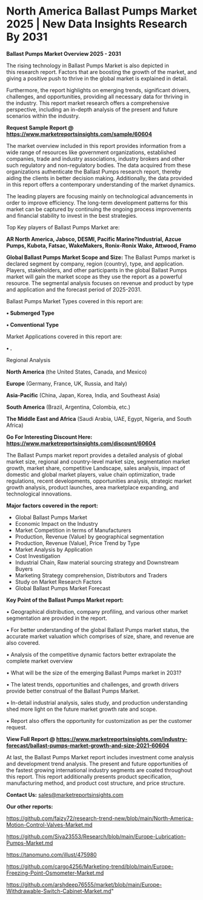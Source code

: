 # North America Ballast Pumps Market 2025 | New Data Insights Research By 2031

<Strong> Ballast Pumps Market Overview 2025 - 2031</strong>

The rising technology in Ballast Pumps Market is also depicted in this research report. Factors that are boosting the growth of the market, and giving a positive push to thrive in the global market is explained in detail.

Furthermore, the report highlights on emerging trends, significant drivers, challenges, and opportunities, providing all necessary data for thriving in the industry. This report market research offers a comprehensive perspective, including an in-depth analysis of the present and future scenarios within the industry.

<strong>Request Sample Report @ <a href=https://www.marketreportsinsights.com/sample/60604>https://www.marketreportsinsights.com/sample/60604</a></strong>

The market overview included in this report provides information from a wide range of resources like government organizations, established companies, trade and industry associations, industry brokers and other such regulatory and non-regulatory bodies. The data acquired from these organizations authenticate the Ballast Pumps research report, thereby aiding the clients in better decision making. Additionally, the data provided in this report offers a contemporary understanding of the market dynamics.

The leading players are focusing mainly on technological advancements in order to improve efficiency. The long-term development patterns for this market can be captured by continuing the ongoing process improvements and financial stability to invest in the best strategies.

Top Key players of Ballast Pumps Market are:

<strong>AR North America, Jabsco, DESMI, Pacific Marine?Industrial, Azcue Pumps, Kubota, Fatsac, WakeMakers, Ronix-Ronix Wake, Attwood, Framo</strong>

<strong><b>Global Ballast Pumps Market Scope and Size:</b></strong>
The Ballast Pumps market is declared segment by company, region (country), type, and application. Players, stakeholders, and other participants in the global Ballast Pumps market will gain the market scope as they use the report as a powerful resource. The segmental analysis focuses on revenue and product by type and application and the forecast period of 2025-2031.

Ballast Pumps Market Types covered in this report are:

<strong>• Submerged Type

• Conventional Type</strong>

Market Applications covered in this report are:

<strong>• .</strong> 

Regional Analysis

<strong>North America</strong> (the United States, Canada, and Mexico)

<strong>Europe</strong> (Germany, France, UK, Russia, and Italy)

<strong>Asia-Pacific</strong> (China, Japan, Korea, India, and Southeast Asia)

<strong>South America</strong> (Brazil, Argentina, Colombia, etc.)

<strong>The Middle East and Africa</strong> (Saudi Arabia, UAE, Egypt, Nigeria, and South Africa)

<strong>Go For Interesting Discount Here: <a href=https://www.marketreportsinsights.com/discount/60604>https://www.marketreportsinsights.com/discount/60604</a></strong>

The Ballast Pumps market report provides a detailed analysis of global market size, regional and country-level market size, segmentation market growth, market share, competitive Landscape, sales analysis, impact of domestic and global market players, value chain optimization, trade regulations, recent developments, opportunities analysis, strategic market growth analysis, product launches, area marketplace expanding, and technological innovations.

<strong><b>Major factors covered in the report:</b></strong>
<ul>
  <li>Global Ballast Pumps Market </li>
  <li>Economic Impact on the Industry</li>
  <li>Market Competition in terms of Manufacturers</li>
  <li>Production, Revenue (Value) by geographical segmentation</li>
  <li>Production, Revenue (Value), Price Trend by Type</li>
  <li>Market Analysis by Application</li>
  <li>Cost Investigation</li>
  <li>Industrial Chain, Raw material sourcing strategy and Downstream Buyers</li>
  <li>Marketing Strategy comprehension, Distributors and Traders</li>
  <li>Study on Market Research Factors</li>
  <li>Global Ballast Pumps Market Forecast</li>
</ul>

<strong><b>Key Point of the Ballast Pumps Market report:</b></strong>

• Geographical distribution, company profiling, and various other market segmentation are provided in the report.

• For better understanding of the global Ballast Pumps market status, the accurate market valuation which comprises of size, share, and revenue are also covered.

• Analysis of the competitive dynamic factors better extrapolate the complete market overview

• What will be the size of the emerging Ballast Pumps market in 2031?

• The latest trends, opportunities and challenges, and growth drivers provide better construal of the Ballast Pumps Market.

• In-detail industrial analysis, sales study, and production understanding shed more light on the future market growth rate and scope.

• Report also offers the opportunity for customization as per the customer request.

<strong><b>View Full Report @ <a href=https://www.marketreportsinsights.com/industry-forecast/ballast-pumps-market-growth-and-size-2021-60604>https://www.marketreportsinsights.com/industry-forecast/ballast-pumps-market-growth-and-size-2021-60604</a></b></strong>


At last, the Ballast Pumps Market report includes investment come analysis and development trend analysis. The present and future opportunities of the fastest growing international industry segments are coated throughout this report. This report additionally presents product specification, manufacturing method, and product cost structure, and price structure.

<strong>Contact Us:</strong>
sales@marketreportsinsights.com

<strong>Our other reports:</strong>

<a href=https://github.com/faizy72/research-trend-new/blob/main/North-America-Motion-Control-Valves-Market.md>https://github.com/faizy72/research-trend-new/blob/main/North-America-Motion-Control-Valves-Market.md</a>

<a href=https://github.com/Siya23553/Research/blob/main/Europe-Lubrication-Pumps-Market.md>https://github.com/Siya23553/Research/blob/main/Europe-Lubrication-Pumps-Market.md</a>

<a href=https://tanomuno.com/illust/475980>https://tanomuno.com/illust/475980</a>

<a href=https://github.com/cargo4256/Marketing-trend/blob/main/Europe-Freezing-Point-Osmometer-Market.md>https://github.com/cargo4256/Marketing-trend/blob/main/Europe-Freezing-Point-Osmometer-Market.md</a>

<a href=https://github.com/arshdeep76555/market/blob/main/Europe-Withdrawable-Switch-Cabinet-Market.md>https://github.com/arshdeep76555/market/blob/main/Europe-Withdrawable-Switch-Cabinet-Market.md</a>"
